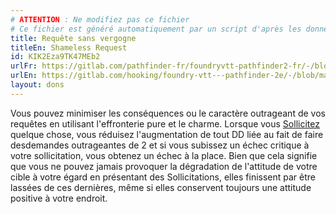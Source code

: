 ```yaml
---
# ATTENTION : Ne modifiez pas ce fichier
# Ce fichier est généré automatiquement par un script d'après les données du module Foundry VTT officiel et de sa traduction
title: Requête sans vergogne
titleEn: Shameless Request
id: KIK2Eza9TK47MEb2
urlFr: https://gitlab.com/pathfinder-fr/foundryvtt-pathfinder2-fr/-/blob/master/data/feats/KIK2Eza9TK47MEb2.htm
urlEn: https://gitlab.com/hooking/foundry-vtt---pathfinder-2e/-/blob/master/packs/data/feats.db/shameless-request.json
layout: dons
---
```

Vous pouvez minimiser les conséquences ou le caractère outrageant de vos requêtes en utilisant l'effronterie pure et le charme. Lorsque vous [Sollicitez](../actions/solliciter.md) quelque chose, vous réduisez l'augmentation de tout DD liée au fait de faire desdemandes outrageantes de 2 et si vous subissez un échec critique à votre sollicitation, vous obtenez un échec à la place. Bien que cela signifie que vous ne pouvez jamais provoquer la dégradation de l'attitude de votre cible à votre égard en présentant des Sollicitations, elles finissent par être lassées de ces dernières, même si elles conservent toujours une attitude positive à votre endroit.
